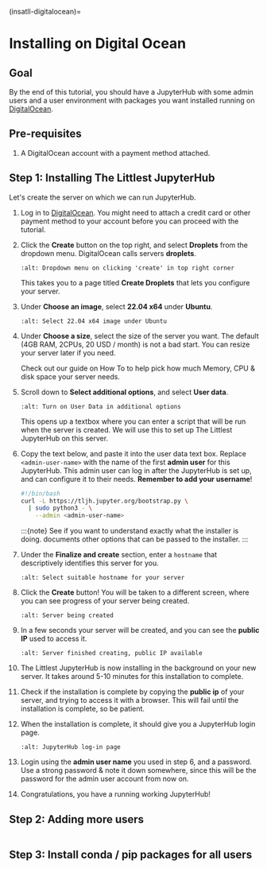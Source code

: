 (insatll-digitalocean)=

# Installing on Digital Ocean

## Goal

By the end of this tutorial, you should have a JupyterHub with some admin
users and a user environment with packages you want installed running on
[DigitalOcean](https://digitalocean.com).

## Pre-requisites

1. A DigitalOcean account with a payment method attached.

## Step 1: Installing The Littlest JupyterHub

Let's create the server on which we can run JupyterHub.

1.  Log in to [DigitalOcean](https://digitalocean.com). You might need to
    attach a credit card or other payment method to your account before you
    can proceed with the tutorial.

2.  Click the **Create** button on the top right, and select **Droplets** from
    the dropdown menu. DigitalOcean calls servers **droplets**.

    ```{image} ../images/providers/digitalocean/create-menu.png
    :alt: Dropdown menu on clicking 'create' in top right corner
    ```

    This takes you to a page titled **Create Droplets** that lets you configure
    your server.

3.  Under **Choose an image**, select **22.04 x64** under **Ubuntu**.

    ```{image} ../images/providers/digitalocean/select-image.png
    :alt: Select 22.04 x64 image under Ubuntu
    ```

4.  Under **Choose a size**, select the size of the server you want. The default
    (4GB RAM, 2CPUs, 20 USD / month) is not a bad start. You can resize your server
    later if you need.

    Check out our guide on How To [](/howto/admin/resource-estimation) to help pick
    how much Memory, CPU & disk space your server needs.

5.  Scroll down to **Select additional options**, and select **User data**.

    ```{image} ../images/providers/digitalocean/additional-options.png
    :alt: Turn on User Data in additional options
    ```

    This opens up a textbox where you can enter a script that will be run
    when the server is created. We will use this to set up The Littlest JupyterHub
    on this server.

6.  Copy the text below, and paste it into the user data text box. Replace
    `<admin-user-name>` with the name of the first **admin user** for this
    JupyterHub. This admin user can log in after the JupyterHub is set up, and
    can configure it to their needs. **Remember to add your username**!

    ```bash
    #!/bin/bash
    curl -L https://tljh.jupyter.org/bootstrap.py \
      | sudo python3 - \
        --admin <admin-user-name>
    ```

    :::{note}
    See [](/topic/installer-actions) if you want to understand exactly what the installer is doing.
    [](/topic/customizing-installer) documents other options that can be passed to the installer.
    :::

7.  Under the **Finalize and create** section, enter a `hostname` that descriptively
    identifies this server for you.

    ```{image} ../images/providers/digitalocean/hostname.png
    :alt: Select suitable hostname for your server
    ```

8.  Click the **Create** button! You will be taken to a different screen,
    where you can see progress of your server being created.

    ```{image} ../images/providers/digitalocean/server-create-wait.png
    :alt: Server being created
    ```

9.  In a few seconds your server will be created, and you can see the **public IP**
    used to access it.

    ```{image} ../images/providers/digitalocean/server-create-done.png
    :alt: Server finished creating, public IP available
    ```

10. The Littlest JupyterHub is now installing in the background on your new server.
    It takes around 5-10 minutes for this installation to complete.

11. Check if the installation is complete by copying the **public ip**
    of your server, and trying to access it with a browser. This will fail until
    the installation is complete, so be patient.

12. When the installation is complete, it should give you a JupyterHub login page.

    ```{image} ../images/first-login.png
    :alt: JupyterHub log-in page
    ```

13. Login using the **admin user name** you used in step 6, and a password. Use a
    strong password & note it down somewhere, since this will be the password for
    the admin user account from now on.

14. Congratulations, you have a running working JupyterHub!

## Step 2: Adding more users

```{include} add_users.txt

```

## Step 3: Install conda / pip packages for all users

```{include} add_packages.txt

```
